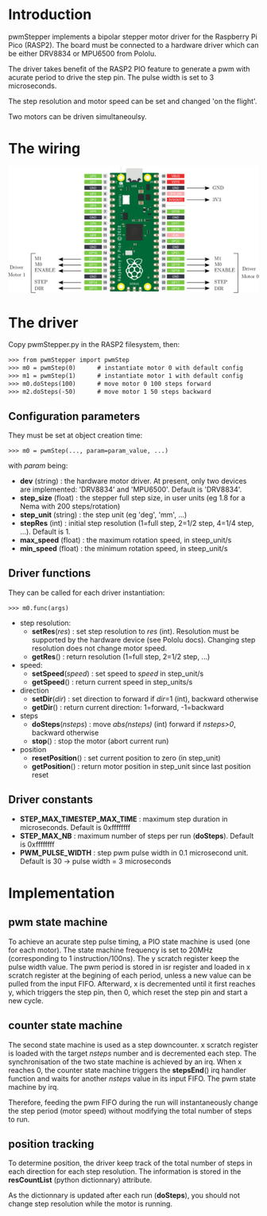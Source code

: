 # Introduction

pwmStepper implements a bipolar stepper motor driver for the Raspberry Pi Pico (RASP2). The board must be connected to a hardware driver which can be either DRV8834 or MPU6500 from Pololu.

The driver takes benefit of the RASP2 PIO feature to generate a pwm with acurate period to drive the step pin. The pulse width is set to 3 microseconds.

The step resolution and motor speed can be set and changed 'on the flight'.

Two motors can be driven simultaneoulsy.

# The wiring

![wiring](wiring.png)

# The driver

Copy pwmStepper.py in the RASP2 filesystem, then:

    >>> from pwmStepper import pwmStep
    >>> m0 = pwmStep(0)      # instantiate motor 0 with default config
    >>> m1 = pwmStep(1)      # instantiate motor 1 with default config
    >>> m0.doSteps(100)      # move motor 0 100 steps forward
    >>> m2.doSteps(-50)      # move motor 1 50 steps backward

## Configuration parameters

They must be set at object creation time:

    >>> m0 = pwmStep(..., param=param_value, ...)

with *param* being:

- __dev__ (string) : the hardware motor driver. At present, only two devices are implemented: 'DRV8834' and 'MPU6500'. Default is 'DRV8834'.
- __step_size__ (float) : the stepper full step size, in user units (eg 1.8 for a Nema with 200 steps/rotation)
- __step_unit__ (string) : the step unit (eg 'deg', 'mm', ...)
- __stepRes__ (int) : initial step resolution (1=full step, 2=1/2 step, 4=1/4 step, ...). Default is 1.
- __max_speed__ (float) : the maximum rotation speed, in steep_unit/s
- __min_speed__ (float) : the minimum rotation speed, in steep_unit/s

## Driver functions

They can be called for each driver instantiation:

    >>> m0.func(args)

- step resolution:
  - __setRes__(*res*) : set step resolution to *res* (int). Resolution must be supported by the hardware device (see Pololu docs). Changing step resolution does not change motor speed. 
  - __getRes__() : return resolution (1=full step, 2=1/2 step, ...)
- speed:
  - __setSpeed__(*speed*) : set speed to *speed* in step_unit/s
  - __getSpeed__() : return current speed in step_units/s
- direction
  - __setDir__(*dir*) : set direction to forward if *dir*=1 (int), backward otherwise
  - __getDir__() : return current direction: 1=forward, -1=backward
- steps
  - __doSteps__(*nsteps*) : move *abs(nsteps)* (int) forward if *nsteps>0*, backward otherwise
  - __stop__() : stop the motor (abort current run)
- position
  - __resetPosition__() : set current position to zero (in step_unit)
  - __getPosition__() : return motor position in step_unit since last position reset
 
## Driver constants

- __STEP_MAX_TIMESTEP_MAX_TIME__ : maximum step duration in microseconds. Default is 0xffffffff
- __STEP_MAX_NB__ : maximum number of steps per run (__doSteps__). Default is 0xffffffff
- __PWM_PULSE_WIDTH__ : step pwm pulse width in 0.1 microsecond unit. Default is 30 -> pulse width = 3 microseconds


# Implementation

## pwm state machine

To achieve an acurate step pulse timing, a PIO state machine is used (one for each motor). The state machine frequency is set to 20MHz (corresponding to 1 instruction/100ns). The y scratch register keep the pulse width value. The pwm period is stored in isr register and loaded in x scratch register at the begining of each period, unless a new value can be pulled from the input FIFO. Afterward, x is decremented until it first reaches y, which triggers the step pin, then 0, which reset the step pin and start a new cycle.

## counter state machine

The second state machine is used as a step downcounter. x scratch register is loaded with the target *nsteps* number and is decremented each step. The synchronisation of the two state machine is achieved by an irq. When x reaches 0, the counter state machine triggers the __stepsEnd__() irq handler function and waits for another *nsteps* value in its input FIFO. The pwm state machine by irq.

Therefore, feeding the pwm FIFO during the run will instantaneously change the step period (motor speed) without modifying the total number of steps to run.

## position tracking

To determine position, the driver keep track of the total number of steps in each direction for each step resolution. The information is stored in the __resCountList__ (python dictionnary) attribute. 

As the dictionnary is updated after each run (__doSteps__), you should not change step resolution while the motor is running. 
